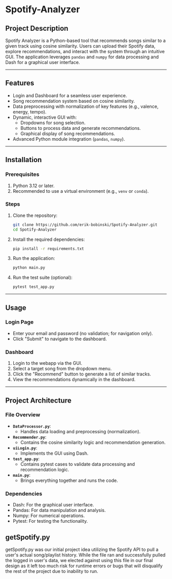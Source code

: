 # Spotify-Analyzer

## **Project Description**

Spotify Analyzer is a Python-based tool that recommends songs similar to a given track using cosine similarity. Users can upload their Spotify data, explore recommendations, and interact with the system through an intuitive GUI. The application leverages `pandas` and `numpy` for data processing and Dash for a graphical user interface.

---

## **Features**

- Login and Dashboard for a seamless user experience.
- Song recommendation system based on cosine similarity.
- Data preprocessing with normalization of key features (e.g., valence, energy, tempo).
- Dynamic, interactive GUI with:
  - Dropdowns for song selection.
  - Buttons to process data and generate recommendations.
  - Graphical display of song recommendations.
- Advanced Python module integration (`pandas`, `numpy`).

---

## **Installation**

### Prerequisites

1. Python 3.12 or later.
2. Recommended to use a virtual environment (e.g., `venv` or `conda`).

### Steps

1. Clone the repository:

   ```bash
   git clone https://github.com/erik-bobinski/Spotify-Analyzer.git
   cd Spotify-Analyzer
   ```

2. Install the required dependencies:

   ```bash
   pip install -r requirements.txt
   ```

3. Run the application:

   ```bash
   python main.py
   ```

4. Run the test suite (optional):

   ```bash
   pytest test_app.py
   ```

---

## **Usage**

### Login Page

- Enter your email and password (no validation; for navigation only).
- Click "Submit" to navigate to the dashboard.

### Dashboard

1. Login to the webapp via the GUI.
2. Select a target song from the dropdown menu.
3. Click the "Recommend" button to generate a list of similar tracks.
4. View the recommendations dynamically in the dashboard.

---

## **Project Architecture**

### File Overview

- **`DataProcessor.py`**:
  - Handles data loading and preprocessing (normalization).
- **`Recommender.py`**:
  - Contains the cosine similarity logic and recommendation generation.
- **`uiLogin.py`**:
  - Implements the GUI using Dash.
- **`test_app.py`**:
  - Contains pytest cases to validate data processing and recommendation logic.
- **`main.py`**:
  - Brings everything together and runs the code.

### Dependencies

- Dash: For the graphical user interface.
- Pandas: For data manipulation and analysis.
- Numpy: For numerical operations.
- Pytest: For testing the functionality.

## getSpotify.py

getSpotify.py was our initial project idea utilizing the Spotify API to pull a user's actual song/playlist history. While the file ran and successfully pulled the logged in user's data, we elected against using this file in our final design as it left too much risk for runtime errors or bugs that will disqualify the rest of the project due to inability to run.
